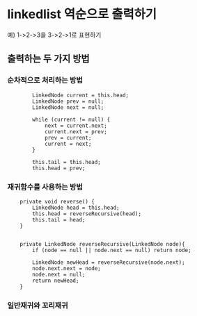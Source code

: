 # linkedlist 역순으로 출력하기
예) 1->2->3을 3->2->1로 표현하기

## 출력하는 두 가지 방법 

### 순차적으로 처리하는 방법
```
        LinkedNode current = this.head;
        LinkedNode prev = null;
        LinkedNode next = null;

        while (current != null) {
            next = current.next;
            current.next = prev;
            prev = current;
            current = next;
        }

        this.tail = this.head;
        this.head = prev;
```

### 재귀함수를 사용하는 방법
```
    private void reverse() {
        LinkedNode head = this.head;
        this.head = reverseRecursive(head);
        this.tail = head;
    }


    private LinkedNode reverseRecursive(LinkedNode node){
        if (node == null || node.next == null) return node;

        LinkedNode newHead = reverseRecursive(node.next);
        node.next.next = node;
        node.next = null;
        return newHead;
    }
```

### 일반재귀와 꼬리재귀
